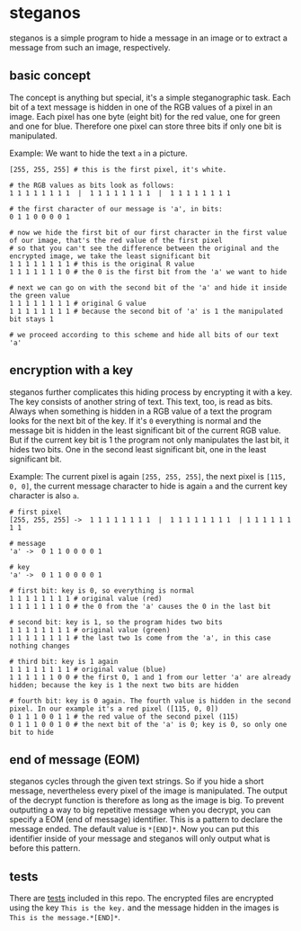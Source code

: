 # steganos
steganos is a simple program to hide a message in an image
or to extract a message from such an image, respectively.

## basic concept
The concept is anything but special, it's a simple steganographic task.
Each bit of a text message is hidden in one of the RGB values of a pixel in an image.
Each pixel has one byte (eight bit) for the red value, one for green and one for blue.
Therefore one pixel can store three bits if only one bit is manipulated.<br>

Example: We want to hide the text `a` in a picture.
```
[255, 255, 255]	# this is the first pixel, it's white.

# the RGB values as bits look as follows:
1 1 1 1 1 1 1 1  |  1 1 1 1 1 1 1 1  |  1 1 1 1 1 1 1 1

# the first character of our message is 'a', in bits:
0 1 1 0 0 0 0 1

# now we hide the first bit of our first character in the first value of our image, that's the red value of the first pixel
# so that you can't see the difference between the original and the encrypted image, we take the least significant bit
1 1 1 1 1 1 1 1 # this is the original R value
1 1 1 1 1 1 1 0 # the 0 is the first bit from the 'a' we want to hide

# next we can go on with the second bit of the 'a' and hide it inside the green value
1 1 1 1 1 1 1 1 # original G value
1 1 1 1 1 1 1 1 # because the second bit of 'a' is 1 the manipulated bit stays 1

# we proceed according to this scheme and hide all bits of our text 'a'
```

## encryption with a key
steganos further complicates this hiding process by encrypting it with a key.
The key consists of another string of text.
This text, too, is read as bits.
Always when something is hidden in a RGB value of a text the program looks for the next bit of the key.
If it's `0` everything is normal and the message bit is hidden in the least significant bit of the current RGB value.
But if the current key bit is 1 the program not only manipulates the last bit,
it hides two bits. One in the second least significant bit, one in the least significant bit.<br>

Example: The current pixel is again `[255, 255, 255]`, the next pixel is `[115, 0, 0]`,
the current message character to hide is again `a` and
the current key character is also `a`.
```
# first pixel
[255, 255, 255] -> 	1 1 1 1 1 1 1 1  |  1 1 1 1 1 1 1 1  | 1 1 1 1 1 1 1 1

# message
'a' -> 	0 1 1 0 0 0 0 1

# key
'a' -> 	0 1 1 0 0 0 0 1

# first bit: key is 0, so everything is normal
1 1 1 1 1 1 1 1 # original value (red)
1 1 1 1 1 1 1 0 # the 0 from the 'a' causes the 0 in the last bit

# second bit: key is 1, so the program hides two bits
1 1 1 1 1 1 1 1 # original value (green)
1 1 1 1 1 1 1 1 # the last two 1s come from the 'a', in this case nothing changes

# third bit: key is 1 again
1 1 1 1 1 1 1 1 # original value (blue)
1 1 1 1 1 1 0 0 # the first 0, 1 and 1 from our letter 'a' are already hidden; because the key is 1 the next two bits are hidden

# fourth bit: key is 0 again. The fourth value is hidden in the second pixel. In our example it's a red pixel ([115, 0, 0])
0 1 1 1 0 0 1 1 # the red value of the second pixel (115)
0 1 1 1 0 0 1 0 # the next bit of the 'a' is 0; key is 0, so only one bit to hide
```

## end of message (EOM)
steganos cycles through the given text strings.
So if you hide a short message, nevertheless every pixel of the image is manipulated.
The output of the decrypt function is therefore as long as the image is big.
To prevent outputting a way to big repetitive message when you decrypt,
you can specify a EOM (end of message) identifier. This is a pattern to declare the message ended.
The default value is `*[END]*`.
Now you can put this identifier inside of your message and steganos will only output what is before this pattern.

## tests
There are [tests](tests/) included in this repo.
The encrypted files are encrypted using the key `This is the key.`
and the message hidden in the images is `This is the message.*[END]*`.
